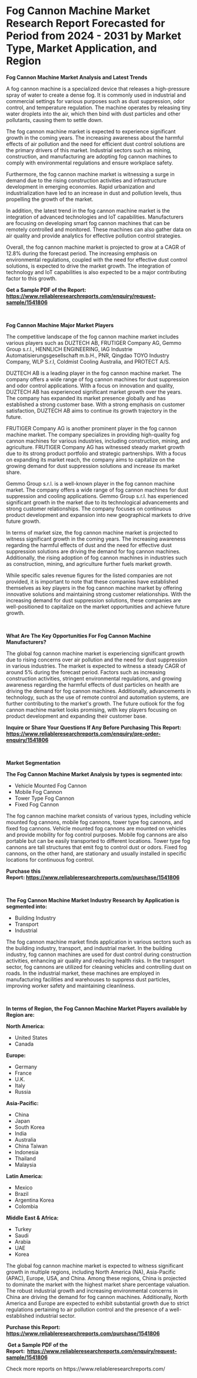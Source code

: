 <p><h1>Fog Cannon Machine Market Research Report Forecasted for Period from 2024 -  2031 by Market Type, Market Application, and Region</h1></p><p><strong>Fog Cannon Machine Market Analysis and Latest Trends</strong></p>
<p><p>A fog cannon machine is a specialized device that releases a high-pressure spray of water to create a dense fog. It is commonly used in industrial and commercial settings for various purposes such as dust suppression, odor control, and temperature regulation. The machine operates by releasing tiny water droplets into the air, which then bind with dust particles and other pollutants, causing them to settle down.</p><p>The fog cannon machine market is expected to experience significant growth in the coming years. The increasing awareness about the harmful effects of air pollution and the need for efficient dust control solutions are the primary drivers of this market. Industrial sectors such as mining, construction, and manufacturing are adopting fog cannon machines to comply with environmental regulations and ensure workplace safety.</p><p>Furthermore, the fog cannon machine market is witnessing a surge in demand due to the rising construction activities and infrastructure development in emerging economies. Rapid urbanization and industrialization have led to an increase in dust and pollution levels, thus propelling the growth of the market.</p><p>In addition, the latest trend in the fog cannon machine market is the integration of advanced technologies and IoT capabilities. Manufacturers are focusing on developing smart fog cannon machines that can be remotely controlled and monitored. These machines can also gather data on air quality and provide analytics for effective pollution control strategies.</p><p>Overall, the fog cannon machine market is projected to grow at a CAGR of 12.8% during the forecast period. The increasing emphasis on environmental regulations, coupled with the need for effective dust control solutions, is expected to drive the market growth. The integration of technology and IoT capabilities is also expected to be a major contributing factor to this growth.</p></p>
<p><strong>Get a Sample PDF of the Report:&nbsp; <a href="https://www.reliableresearchreports.com/enquiry/request-sample/1541806">https://www.reliableresearchreports.com/enquiry/request-sample/1541806</a></strong></p>
<p>&nbsp;</p>
<p><strong>Fog Cannon Machine Major Market Players</strong></p>
<p><p>The competitive landscape of the fog cannon machine market includes various players such as DUZTECH AB, FRUTIGER Company AG, Gemmo Group s.r.l., HENNLICH ENGINEERING, IAG Industrie Automatisierungsgesellschaft m.b.H., PNR, Qingdao TOYO Industry Company, WLP S.r.l, Coldmist Cooling Australia, and PROTECT A/S.</p><p>DUZTECH AB is a leading player in the fog cannon machine market. The company offers a wide range of fog cannon machines for dust suppression and odor control applications. With a focus on innovation and quality, DUZTECH AB has experienced significant market growth over the years. The company has expanded its market presence globally and has established a strong customer base. With a strong emphasis on customer satisfaction, DUZTECH AB aims to continue its growth trajectory in the future.</p><p>FRUTIGER Company AG is another prominent player in the fog cannon machine market. The company specializes in providing high-quality fog cannon machines for various industries, including construction, mining, and agriculture. FRUTIGER Company AG has witnessed steady market growth due to its strong product portfolio and strategic partnerships. With a focus on expanding its market reach, the company aims to capitalize on the growing demand for dust suppression solutions and increase its market share.</p><p>Gemmo Group s.r.l. is a well-known player in the fog cannon machine market. The company offers a wide range of fog cannon machines for dust suppression and cooling applications. Gemmo Group s.r.l. has experienced significant growth in the market due to its technological advancements and strong customer relationships. The company focuses on continuous product development and expansion into new geographical markets to drive future growth.</p><p>In terms of market size, the fog cannon machine market is projected to witness significant growth in the coming years. The increasing awareness regarding the harmful effects of dust and the need for effective dust suppression solutions are driving the demand for fog cannon machines. Additionally, the rising adoption of fog cannon machines in industries such as construction, mining, and agriculture further fuels market growth.</p><p>While specific sales revenue figures for the listed companies are not provided, it is important to note that these companies have established themselves as key players in the fog cannon machine market by offering innovative solutions and maintaining strong customer relationships. With the increasing demand for dust suppression solutions, these companies are well-positioned to capitalize on the market opportunities and achieve future growth.</p></p>
<p>&nbsp;</p>
<p><strong>What Are The Key Opportunities For Fog Cannon Machine Manufacturers?</strong></p>
<p><p>The global fog cannon machine market is experiencing significant growth due to rising concerns over air pollution and the need for dust suppression in various industries. The market is expected to witness a steady CAGR of around 5% during the forecast period. Factors such as increasing construction activities, stringent environmental regulations, and growing awareness regarding the harmful effects of dust particles on health are driving the demand for fog cannon machines. Additionally, advancements in technology, such as the use of remote control and automation systems, are further contributing to the market's growth. The future outlook for the fog cannon machine market looks promising, with key players focusing on product development and expanding their customer base.</p></p>
<p><strong>Inquire or Share Your Questions If Any Before Purchasing This Report: <a href="https://www.reliableresearchreports.com/enquiry/pre-order-enquiry/1541806">https://www.reliableresearchreports.com/enquiry/pre-order-enquiry/1541806</a></strong></p>
<p>&nbsp;</p>
<p><strong>Market Segmentation</strong></p>
<p><strong>The Fog Cannon Machine Market Analysis by types is segmented into:</strong></p>
<p><ul><li>Vehicle Mounted Fog Cannon</li><li>Mobile Fog Cannon</li><li>Tower Type Fog Cannon</li><li>Fixed Fog Cannon</li></ul></p>
<p><p>The fog cannon machine market consists of various types, including vehicle mounted fog cannons, mobile fog cannons, tower type fog cannons, and fixed fog cannons. Vehicle mounted fog cannons are mounted on vehicles and provide mobility for fog control purposes. Mobile fog cannons are also portable but can be easily transported to different locations. Tower type fog cannons are tall structures that emit fog to control dust or odors. Fixed fog cannons, on the other hand, are stationary and usually installed in specific locations for continuous fog control.</p></p>
<p><strong>Purchase this Report:&nbsp;<a href="https://www.reliableresearchreports.com/purchase/1541806">https://www.reliableresearchreports.com/purchase/1541806</a></strong></p>
<p>&nbsp;</p>
<p><strong>The Fog Cannon Machine Market Industry Research by Application is segmented into:</strong></p>
<p><ul><li>Building Industry</li><li>Transport</li><li>Industrial</li></ul></p>
<p><p>The fog cannon machine market finds application in various sectors such as the building industry, transport, and industrial market. In the building industry, fog cannon machines are used for dust control during construction activities, enhancing air quality and reducing health risks. In the transport sector, fog cannons are utilized for cleaning vehicles and controlling dust on roads. In the industrial market, these machines are employed in manufacturing facilities and warehouses to suppress dust particles, improving worker safety and maintaining cleanliness.</p></p>
<p>&nbsp;</p>
<p><strong>In terms of Region, the Fog Cannon Machine Market Players available by Region are:</strong></p>
<p>
    <p> <strong> North America: </strong>
        <ul>
            <li>United States</li>
            <li>Canada</li>
        </ul>
        </p> 
    <p> <strong> Europe: </strong>
        <ul>
            <li>Germany</li>
            <li>France</li>
            <li>U.K.</li>
            <li>Italy</li>
            <li>Russia</li>
        </ul>
        </p> 
    <p> <strong> Asia-Pacific: </strong>
        <ul>
            <li>China</li>
            <li>Japan</li>
            <li>South Korea</li>
            <li>India</li>
            <li>Australia</li>
            <li>China Taiwan</li>
            <li>Indonesia</li>
            <li>Thailand</li>
            <li>Malaysia</li>
        </ul>
        </p> 
    <p> <strong> Latin America: </strong>
        <ul>
            <li>Mexico</li>
            <li>Brazil</li>
            <li>Argentina Korea</li>
            <li>Colombia</li>
        </ul>
        </p> 
    <p> <strong> Middle East & Africa: </strong>
        <ul>
            <li>Turkey</li>
            <li>Saudi</li>
            <li>Arabia</li>
            <li>UAE</li>
            <li>Korea</li>
        </ul>
    </p>
    </p>
<p><p>The global fog cannon machine market is expected to witness significant growth in multiple regions, including North America (NA), Asia-Pacific (APAC), Europe, USA, and China. Among these regions, China is projected to dominate the market with the highest market share percentage valuation. The robust industrial growth and increasing environmental concerns in China are driving the demand for fog cannon machines. Additionally, North America and Europe are expected to exhibit substantial growth due to strict regulations pertaining to air pollution control and the presence of a well-established industrial sector.</p></p>
<p><strong>Purchase this Report: <a href="https://www.reliableresearchreports.com/purchase/1541806">https://www.reliableresearchreports.com/purchase/1541806</a></strong></p>
<p>&nbsp;<strong>Get a Sample PDF of the Report:&nbsp;&nbsp;<a href="https://www.reliableresearchreports.com/enquiry/request-sample/1541806">https://www.reliableresearchreports.com/enquiry/request-sample/1541806</a></strong></p>
<p><strong></strong></p>
<p>Check more reports on https://www.reliableresearchreports.com/</p>